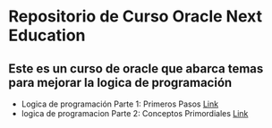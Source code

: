 # Repositorio de Curso Oracle Next Education

## Este es un curso de oracle que abarca temas para mejorar la logica de programación

- Logica de programación Parte 1: Primeros Pasos [Link](https://github.com/DavidMedinaO/Oracle-Next-Education/tree/logica-programacion)
- logica de programacion Parte 2: Conceptos Primordiales [Link]()
